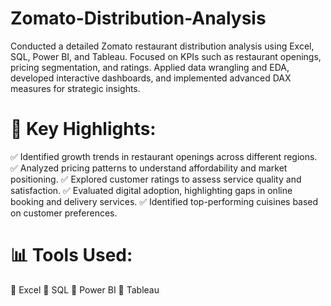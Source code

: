 # Zomato-Distribution-Analysis
Conducted a detailed Zomato restaurant distribution analysis using Excel, SQL, Power BI, and Tableau. Focused on KPIs such as restaurant openings, pricing segmentation, and ratings. Applied data wrangling and EDA, developed interactive dashboards, and implemented advanced DAX measures for strategic insights.
# 🚀 Key Highlights:
✅ Identified growth trends in restaurant openings across different regions.
✅ Analyzed pricing patterns to understand affordability and market positioning.
✅ Explored customer ratings to assess service quality and satisfaction.
✅ Evaluated digital adoption, highlighting gaps in online booking and delivery services.
✅ Identified top-performing cuisines based on customer preferences.

# 📊 Tools Used:
🔹 Excel
🔹 SQL
🔹 Power BI
🔹 Tableau
